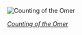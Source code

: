 
![Counting of the Omer](https://upload.wikimedia.org/wikipedia/commons/thumb/0/0d/Baruch_Zvi_Ring_-_Memorial_Tablet_and_Omer_Calendar_-_Google_Art_Project.jpg/600px-Baruch_Zvi_Ring_-_Memorial_Tablet_and_Omer_Calendar_-_Google_Art_Project.jpg)

*[Counting of the Omer](https://wikipedia.org/wiki/File:Baruch_Zvi_Ring_-_Memorial_Tablet_and_Omer_Calendar_-_Google_Art_Project.jpg)*
